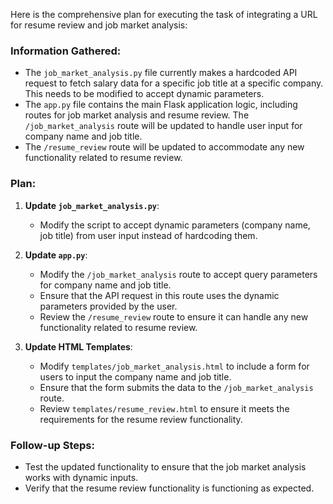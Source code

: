 Here is the comprehensive plan for executing the task of integrating a URL for resume review and job market analysis:

### Information Gathered:
- The `job_market_analysis.py` file currently makes a hardcoded API request to fetch salary data for a specific job title at a specific company. This needs to be modified to accept dynamic parameters.
- The `app.py` file contains the main Flask application logic, including routes for job market analysis and resume review. The `/job_market_analysis` route will be updated to handle user input for company name and job title.
- The `/resume_review` route will be updated to accommodate any new functionality related to resume review.

### Plan:
1. **Update `job_market_analysis.py`**:
   - Modify the script to accept dynamic parameters (company name, job title) from user input instead of hardcoding them.

2. **Update `app.py`**:
   - Modify the `/job_market_analysis` route to accept query parameters for company name and job title.
   - Ensure that the API request in this route uses the dynamic parameters provided by the user.
   - Review the `/resume_review` route to ensure it can handle any new functionality related to resume review.

3. **Update HTML Templates**:
   - Modify `templates/job_market_analysis.html` to include a form for users to input the company name and job title.
   - Ensure that the form submits the data to the `/job_market_analysis` route.
   - Review `templates/resume_review.html` to ensure it meets the requirements for the resume review functionality.

### Follow-up Steps:
- Test the updated functionality to ensure that the job market analysis works with dynamic inputs.
- Verify that the resume review functionality is functioning as expected.
